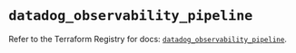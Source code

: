 # `datadog_observability_pipeline`

Refer to the Terraform Registry for docs: [`datadog_observability_pipeline`](https://registry.terraform.io/providers/datadog/datadog/3.60.1/docs/resources/observability_pipeline).
